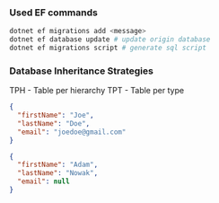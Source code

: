 ### Used EF commands
```sh
dotnet ef migrations add <message>
dotnet ef database update # update origin database
dotnet ef migrations script # generate sql script
```

### Database Inheritance Strategies
TPH - Table per hierarchy
TPT - Table per type

```json
{
  "firstName": "Joe",
  "lastName": "Doe",
  "email": "joedoe@gmail.com"
}
```

```json
{
  "firstName": "Adam",
  "lastName": "Nowak",
  "email": null
}
```